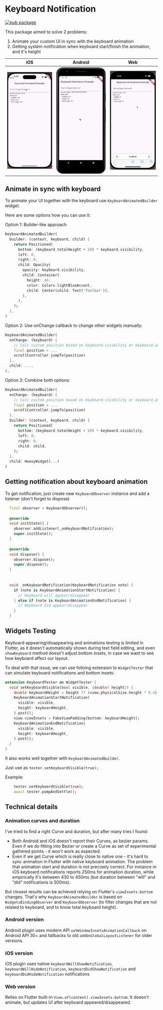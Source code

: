 # Keyboard Notification

[![pub package](https://img.shields.io/pub/v/keyboard_notification.svg?label=keyboard_notification&color=blue)](https://pub.dev/packages/keyboard_notification)

This package aimed to solve 2 problems:

1) Animate your custom UI in sync with the keyboard animation
2) Getting system notification when keyboard start/finish the animation, and it's height


| iOS | Android | Web |
| ------------- | ------------- | --- |
| ![iOS](./gifs/ios.gif)  | ![Android API 31](./gifs/android_31.gif)  | ![Web](./gifs/web.gif) |


## Animate in sync with keyboard

To animate your UI together with the keyboard use `KeyboardAnimatedBuilder` widget.

Here are some options how you can use it:

Option 1: Builder-like approach

```dart
KeyboardAnimatedBuilder(
  builder: (context, keyboard, child) {
    return Positioned(
      bottom: (keyboard.totalHeight + 20) * keyboard.visibility,
      left: 0,
      right: 0,
      child: Opacity(
        opacity: keyboard.visibility,
        child: Container(
          height: 40,
          color: Colors.lightBlueAccent,
          child: Center(child: Text('Toolbar')),
        ),
      ),
    );
  },
)
```

Option 2: Use onChange callback to change other widgets manually:

```dart
KeyboardAnimatedBuilder(
  onChange: (keyboard) {
    // Calc custom position based on keyboard.visibility or keyboard.animation
    final position = ...
    scrollController.jumpTo(position)  
  },
  child: ...,
),
```

Option 3: Combine both options:

```dart
KeyboardAnimatedBuilder(
  onChange: (keyboard) {
    // Calc custom position based on keyboard.visibility or keyboard.animation
    final position = ...
    scrollController.jumpTo(position)
  },
  builder: (context, keyboard, child) {
    return Positioned(
      bottom: (keyboard.totalHeight + 20) * keyboard.visibility,
      left: 0,
      right: 0,
      child: child,
    );
  },
  child: HeavyWidget(...)
)

```


## Getting notification about keyboard animation

To get notification, just create new `KeyboardObserver` instance and add a listener (don't forget to dispose)

```dart
  final observer = KeyboardObserver();

  @override
  void initState() {
    observer.addListener(_onKeyboardNotification);
    super.initState();
  }

  @override
  void dispose() {
    observer.dispose();
    super.dispose();
  }


  void _onKeyboardNotification(KeyboardNotification note) {
    if (note is KeyboardAnimationStartNotification) {
      // Keyboard will appear/disappear
    } else if (note is KeyboardAnimationEndNotification) {
      // Keyboard did appear/disappear
    }
  }
```

## Widgets Testing

Keyboard appearing/disappearing and animations testing is limited in Flutter, as it doesn't automatically shown
during text field editing, and even `showKeyboard` method doesn't adjust bottom insets, in case we want to
see how keyboard affect our layout.

To deal with that issue, we can use folloing extension to `WidgetTester` that can simulate keyboard notifications and bottom insets:
```dart
extension KeyboardTester on WidgetTester {
  void setKeyboardVisible(bool visible, {double? height}) {
    double keyboardHeight = height ?? (view.physicalSize.height * 0.4);
    KeyboardAnimationStartNotification(
      visible: visible,
      height: keyboardHeight,
    ).post();
    view.viewInsets = FakeViewPadding(bottom: keyboardHeight);
    KeyboardAnimationEndNotification(
      visible: visible,
      height: keyboardHeight,
    ).post();
  }
}
```
It also works well together with `KeyboardAnimatedBuilder`.

Just use as `tester.setKeyboardVisible(true);`

Example:

```dart
    tester.setKeyboardVisible(true);
    await tester.pumpAndSettle();
```

## Technical details

### Animation curves and duration

I've tried to find a right Curve and duration, but after many tries I found:

* Both Android and iOS doesn't report their Curves, as bezier params. Even if we do fitting into Bezier or create a Curve as set of experimental gathered points - it won't work as expected. 
* Even if we get Curve which is really close to native one - it's hard to sync animation in Flutter with native keyboard animation. The problem that animation start and duration is not precisely correct. For instance in iOS keyboard notifications reports 250ms for animation duration, while empirically it's between 430 to 450ms (but duration between "will" and "did" notifications is 500ms).

But closest results can be achieved relying on Flutter's `viewInsets.bottom` changes. That's why `KeyboardAnimatedBuilder` is based on `WidgetsBindingObserver` and `KeyboardObserver` (to filter changes that are not related to keyboard, and to know total keyboard height).

### Android version 

Android plugin uses modern API `setWindowInsetsAnimationCallback` on Android API 30+ and fallbacks
to old `addOnGlobalLayoutListener` for older versions.

### iOS version

iOS plugin uses native `keyboardWillShowNotification`, `keyboardWillHideNotification`, `keyboardDidShowNotification` and `keyboardDidHideNotification`
notifications 

### Web version

Relies on Flutter built-in `View.of(context).viewInsets.bottom`. It doesn't animate, but updates UI after keyboard appeared/disappeared. 



